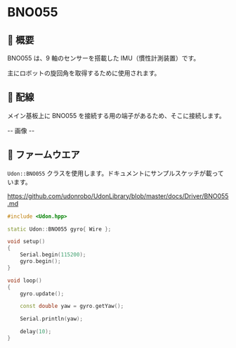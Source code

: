 # BNO055

## 🌟 概要

BNO055 は、9 軸のセンサーを搭載した IMU（慣性計測装置）です。

主にロボットの旋回角を取得するために使用されます。

## 🌟 配線

メイン基板上に BNO055 を接続する用の端子があるため、そこに接続します。

-- 画像 --

## 🌟 ファームウエア

`Udon::BNO055` クラスを使用します。ドキュメントにサンプルスケッチが載っています。

<https://github.com/udonrobo/UdonLibrary/blob/master/docs/Driver/BNO055.md>

```cpp title="Teensy4.0で旋回角を取得する例"
#include <Udon.hpp>

static Udon::BNO055 gyro{ Wire };

void setup()
{
    Serial.begin(115200);
    gyro.begin();
}

void loop()
{
    gyro.update();

    const double yaw = gyro.getYaw();

    Serial.println(yaw);

    delay(10);
}

```
